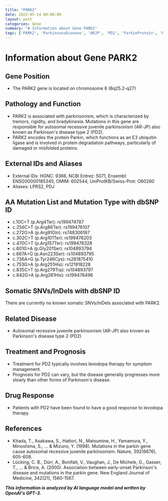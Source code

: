 ```yaml
---
title: "PARK2"
date: 2023-05-14 00:00:00
layout: post
categories: Gene
summary: "# Information about Gene PARK2"
tags: ['PARK2', 'ParkinsonsDisease', 'ARJP', 'PD2', 'ParkinProtein', 'LevodopaTherapy', 'GeneticMutations', 'ProteinDegradation']
---
```


# Information about Gene PARK2

## Gene Position
- The PARK2 gene is located on chromosome 6 (6q25.2-q27)

## Pathology and Function
- PARK2 is associated with parkinsonism, which is characterized by tremors, rigidity, and bradykinesia. Mutations in this gene are responsible for autosomal recessive juvenile parkinsonism (AR-JP) also known as Parkinson's disease type 2 (PD2).
- PARK2 encodes the protein Parkin, which functions as an E3 ubiquitin ligase and is involved in protein degradation pathways, particularly of damaged or misfolded proteins.

## External IDs and Aliases
- External IDs: HGNC: 9366, NCBI Entrez: 5071, Ensembl: ENSG00000185345, OMIM: 602544, UniProtKB/Swiss-Prot: O60260
- Aliases: LPRS2, PDJ

## AA Mutation List and Mutation Type with dbSNP ID
- c.10C>T (p.Arg4Ter): rs199474787
- c.256C>T (p.Arg86Ter): rs199476107
- c.272G>A (p.Arg91Gln): rs748306187
- c.302C>T (p.Arg101Ter): rs199476203
- c.470C>T (p.Arg157Ter): rs199476328
- c.601G>A (p.Gly201Ser): rs104893794
- c.667A>G (p.Asn223Ser): rs104893795
- c.736A>G (p.Tyr246Cys): rs281875410
- c.753G>A (p.Arg251His): rs121918228
- c.835C>T (p.Arg279Trp): rs104893797
- c.842G>A (p.Arg281His): rs199476496

## Somatic SNVs/InDels with dbSNP ID
There are currently no known somatic SNVs/InDels associated with PARK2.

## Related Disease
- Autosomal recessive juvenile parkinsonism (AR-JP) also known as Parkinson's disease type 2 (PD2)

## Treatment and Prognosis
- Treatment for PD2 typically involves levodopa therapy for symptom management.
- Prognosis for PD2 can vary, but the disease generally progresses more slowly than other forms of Parkinson's disease.

## Drug Response
- Patients with PD2 have been found to have a good response to levodopa therapy.

## References
- Kitada, T., Asakawa, S., Hattori, N., Matsumine, H., Yamamura, Y., Minoshima, S., ... & Mizuno, Y. (1998). Mutations in the parkin gene cause autosomal recessive juvenile parkinsonism. Nature, 392(6676), 605-608.
- Lücking, C. B., Dürr, A., Bonifati, V., Vaughan, J., De Michele, G., Gasser, T., ... & Brice, A. (2000). Association between early-onset Parkinson's disease and mutations in the parkin gene. New England Journal of Medicine, 342(21), 1560-1567.

**_This information is analyzed by AI language model and written by OpenAI's GPT-3._**